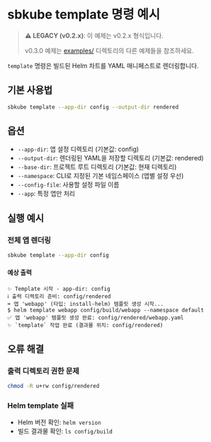 # sbkube template 명령 예시

> **⚠️ LEGACY (v0.2.x)**: 이 예제는 v0.2.x 형식입니다.
>
> v0.3.0 예제는 [examples/](../) 디렉토리의 다른 예제들을 참조하세요.

`template` 명령은 빌드된 Helm 차트를 YAML 매니페스트로 렌더링합니다.

## 기본 사용법

```bash
sbkube template --app-dir config --output-dir rendered
```

## 옵션

- `--app-dir`: 앱 설정 디렉토리 (기본값: config)
- `--output-dir`: 렌더링된 YAML을 저장할 디렉토리 (기본값: rendered)
- `--base-dir`: 프로젝트 루트 디렉토리 (기본값: 현재 디렉토리)
- `--namespace`: CLI로 지정된 기본 네임스페이스 (앱별 설정 우선)
- `--config-file`: 사용할 설정 파일 이름
- `--app`: 특정 앱만 처리

## 실행 예시

### 전체 앱 렌더링

```bash
sbkube template --app-dir config
```

#### 예상 출력

```
✨ Template 시작 - app-dir: config
ℹ️ 출력 디렉토리 준비: config/rendered
➡️ 앱 'webapp' (타입: install-helm) 템플릿 생성 시작...
$ helm template webapp config/build/webapp --namespace default
✅ 앱 'webapp' 템플릿 생성 완료: config/rendered/webapp.yaml
✨ `template` 작업 완료 (결과물 위치: config/rendered)
```

## 오류 해결

### 출력 디렉토리 권한 문제

```bash
chmod -R u+rw config/rendered
```

### Helm template 실패

- Helm 버전 확인: `helm version`
- 빌드 결과물 확인: `ls config/build` 